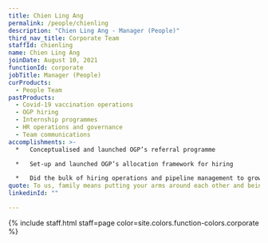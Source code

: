 ```yaml
---
title: Chien Ling Ang
permalink: /people/chienling
description: "Chien Ling Ang - Manager (People)"
third_nav_title: Corporate Team
staffId: chienling
name: Chien Ling Ang
joinDate: August 10, 2021
functionId: corporate
jobTitle: Manager (People)
curProducts:
  - People Team
pastProducts:
  - Covid-19 vaccination operations
  - OGP hiring
  - Internship programmes
  - HR operations and governance
  - Team communications
accomplishments: >-
  *   Conceptualised and launched OGP’s referral programme

  *   Set-up and launched OGP’s allocation framework for hiring

  *   Did the bulk of hiring operations and pipeline management to grow OGP by more than 100 people from 2022-2023
quote: To us, family means putting your arms around each other and being there.
linkedinId: ""

---
```


{% include staff.html staff=page color=site.colors.function-colors.corporate %}
